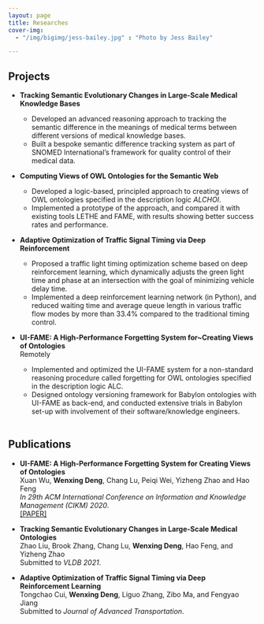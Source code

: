 ```yaml
---
layout: page
title: Researches
cover-img:	
  - "/img/bigimg/jess-bailey.jpg" : "Photo by Jess Bailey"

---
```

## <i class="fa fa-cubes" aria-hidden="true"></i> Projects  

* **Tracking Semantic Evolutionary Changes in Large-Scale Medical Knowledge Bases**  
  
  - Developed an advanced reasoning approach to tracking the semantic difference in the meanings of medical terms between different versions of medical knowledge bases.
  - Built a bespoke semantic difference tracking system as part of SNOMED International’s framework for quality control of their medical data.  
  
* **Computing Views of OWL Ontologies for the Semantic Web**  
  
  - Developed a logic-based, principled approach to creating views of OWL ontologies specified in the description logic $ALCHOI$.
  - Implemented a prototype of the approach, and compared it with existing tools LETHE and FAME, with results showing better success rates and performance.
  
  
* **Adaptive Optimization of Traffic Signal Timing via Deep Reinforcement**  
  
  - Proposed a traffic light timing optimization scheme based on deep reinforcement learning, which dynamically adjusts the green light time and phase at an intersection with the goal of minimizing vehicle delay time.
  - Implemented a deep reinforcement learning network (in Python), and reduced waiting time and average queue length in various traffic flow modes by more than 33.4% compared to the traditional timing control.  
  
* **UI-FAME: A High-Performance Forgetting System for~Creating Views of Ontologies**  
  Remotely  
  - Implemented and optimized the UI-FAME system for a non-standard reasoning procedure called forgetting for OWL ontologies specified in the description logic ALC.
  - Designed ontology versioning framework for Babylon ontologies with UI-FAME as back-end, and conducted extensive trials in Babylon set-up with involvement of their software/knowledge engineers.  
  

 
  

  <br />
## <i class="fa fa-align-left" aria-hidden="true"></i> Publications  

* **UI-FAME: A High-Performance Forgetting System for Creating Views of Ontologies**  
  Xuan Wu, **Wenxing Deng**, Chang Lu, Peiqi Wei, Yizheng Zhao and Hao Feng  
 _In 29th ACM International Conference on Information and Knowledge Management (CIKM) 2020_.    
  [[PAPER]](/pub/CIKM_2020_paper_2000.pdf)

* **Tracking Semantic Evolutionary Changes in Large-Scale Medical Ontologies**  
  Zhao Liu, Brook Zhang, Chang Lu, **Wenxing Deng**, Hao Feng, and Yizheng Zhao  
  Submitted to _VLDB 2021_. 
  
* **Adaptive Optimization of Traffic Signal Timing via Deep Reinforcement Learning**  
  Tongchao Cui, **Wenxing Deng**, Liguo Zhang, Zibo Ma, and Fengyao Jiang  
  Submitted to _Journal of Advanced Transportation_. 
 
  


